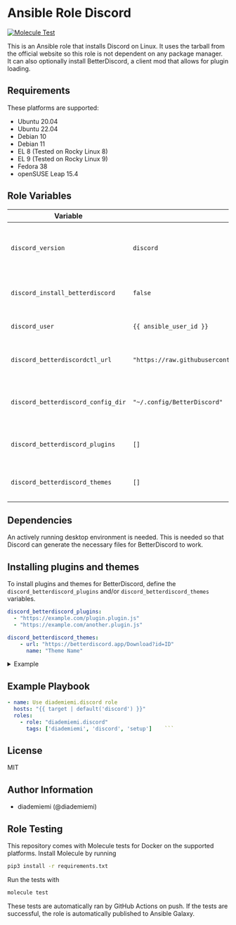 Ansible Role Discord
=========

[![Molecule Test](https://github.com/diademiemi/ansible_role_discord/actions/workflows/molecule.yml/badge.svg)](https://github.com/diademiemi/ansible_role_discord/actions/workflows/molecule.yml)

This is an Ansible role that installs Discord on Linux. It uses the tarball from the official website so this role is not dependent on any package manager.  
It can also optionally install BetterDiscord, a client mod that allows for plugin loading.  

Requirements
------------
These platforms are supported:
- Ubuntu 20.04
- Ubuntu 22.04
- Debian 10
- Debian 11
- EL 8 (Tested on Rocky Linux 8)
- EL 9 (Tested on Rocky Linux 9)
- Fedora 38
- openSUSE Leap 15.4

<!--
- List hardware requirements here  
-->

Role Variables
--------------

Variable | Default | Description
--- | --- | ---
`discord_version` | `discord` | Version of Discord to install. Valid options are: `[discord, canary, ptb]`
`discord_install_betterdiscord` | `false` | Whether to install BetterDiscord or not.
`discord_user` | `{{ ansible_user_id }}` | User to install BetterDiscord with.
`discord_betterdiscordctl_url` | `"https://raw.githubusercontent.com/bb010g/betterdiscordctl/master/betterdiscordctl"` | URL to download betterdiscordctl from.
`discord_betterdiscord_config_dir` | `"~/.config/BetterDiscord"` | Directory to install BetterDiscord plugins and themes to.
`discord_betterdiscord_plugins` | `[]` | List of BetterDiscord plugins to install.
`discord_betterdiscord_themes` | `[]` | List of BetterDiscord themes to install.

Dependencies
------------
An actively running desktop environment is needed. This is needed so that Discord can generate the necessary files for BetterDiscord to work.  


Installing plugins and themes
-----------------------------

To install plugins and themes for BetterDiscord, define the `discord_betterdiscord_plugins` and/or `discord_betterdiscord_themes` variables.
```yaml
discord_betterdiscord_plugins:
  - "https://example.com/plugin.plugin.js"
  - "https://example.com/another.plugin.js"

discord_betterdiscord_themes:
    - url: "https://betterdiscord.app/Download?id=ID"
      name: "Theme Name"
```

<details> <summary> Example </summary>

```yaml
discord_betterdiscord_plugins:
  - "https://raw.githubusercontent.com/rauenzi/BetterDiscordAddons/master/Plugins/BetterRoleColors/BetterRoleColors.plugin.js"

discord_betterdiscord_themes:
  - url: https://betterdiscord.app/Download?id=124
    name: HorizontalServerList
```

</details>

Example Playbook
----------------

```yaml
- name: Use diademiemi.discord role
  hosts: "{{ target | default('discord') }}"
  roles:
    - role: "diademiemi.discord"
      tags: ['diademiemi', 'discord', 'setup']    ```

```

License
-------

MIT

Author Information
------------------

- diademiemi (@diademiemi)

Role Testing
------------

This repository comes with Molecule tests for Docker on the supported platforms.
Install Molecule by running

```bash
pip3 install -r requirements.txt
```

Run the tests with

```bash
molecule test
```

These tests are automatically ran by GitHub Actions on push. If the tests are successful, the role is automatically published to Ansible Galaxy.
